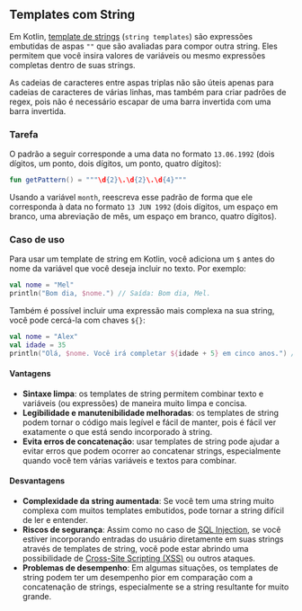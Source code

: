 ## Templates com String

Em Kotlin, [template de strings](https://kotlinlang.org/docs/strings.html#string-templates) (`string templates`) são expressões embutidas de
aspas `""` que são avaliadas para compor outra string. Eles permitem que você insira valores de variáveis ou mesmo expressões completas
dentro de suas strings.

As cadeias de caracteres entre aspas triplas não são úteis apenas para cadeias de caracteres de várias linhas, mas também
para criar padrões de regex, pois não é necessário escapar de uma barra invertida com uma barra invertida.

### Tarefa
O padrão a seguir corresponde a uma data no formato `13.06.1992`
(dois dígitos, um ponto, dois dígitos, um ponto, quatro dígitos):

```kotlin
fun getPattern() = """\d{2}\.\d{2}\.\d{4}"""
```

Usando a variável `month`, reescreva esse padrão de forma que ele corresponda à data no formato `13 JUN 1992`
(dois dígitos, um espaço em branco, uma abreviação de mês, um espaço em branco, quatro dígitos).

### Caso de uso

Para usar um template de string em Kotlin, você adiciona um `$` antes do nome da variável que você deseja incluir no texto. Por exemplo:

```kotlin
val nome = "Mel"
println("Bom dia, $nome.") // Saída: Bom dia, Mel.
```

Também é possível incluir uma expressão mais complexa na sua string, você pode cercá-la com chaves `${}`:

```kotlin
val nome = "Alex"
val idade = 35
println("Olá, $nome. Você irá completar ${idade + 5} em cinco anos.") // Olá, Alex. Você irá completar 40 em cinco anos.
```

#### Vantagens

- **Sintaxe limpa**: os templates de string permitem combinar texto e variáveis (ou expressões) de maneira muito limpa e concisa.
- **Legibilidade e manutenibilidade melhoradas**: os templates de string podem tornar o código mais legível e fácil de manter, pois é fácil
  ver exatamente o que está sendo incorporado à string.
- **Evita erros de concatenação**: usar templates de string pode ajudar a evitar erros que podem ocorrer ao concatenar strings,
  especialmente quando você tem várias variáveis e textos para combinar.

#### Desvantagens

- **Complexidade da string aumentada**: Se você tem uma string muito complexa com muitos templates embutidos, pode tornar a string difícil
  de ler e entender.
- **Riscos de segurança**: Assim como no caso de [SQL Injection](https://pt.wikipedia.org/wiki/Inje%C3%A7%C3%A3o_de_SQL), se você estiver
  incorporando entradas do usuário diretamente em suas strings através de templates de string, você pode estar abrindo uma possibilidade de
  [Cross-Site Scripting (XSS)](https://pt.wikipedia.org/wiki/Cross-site_scripting) ou outros ataques.
- **Problemas de desempenho**: Em algumas situações, os templates de string podem ter um desempenho pior em comparação com a concatenação de
  strings, especialmente se a string resultante for muito grande.
